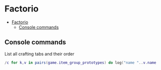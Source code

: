# Factorio

- [Factorio](#factorio)
  - [Console commands](#console-commands)

## Console commands

List all crafting tabs and their order

```lua
/c for k,v in pairs(game.item_group_prototypes) do log("name "..v.name..",order "..v.order) end
```
